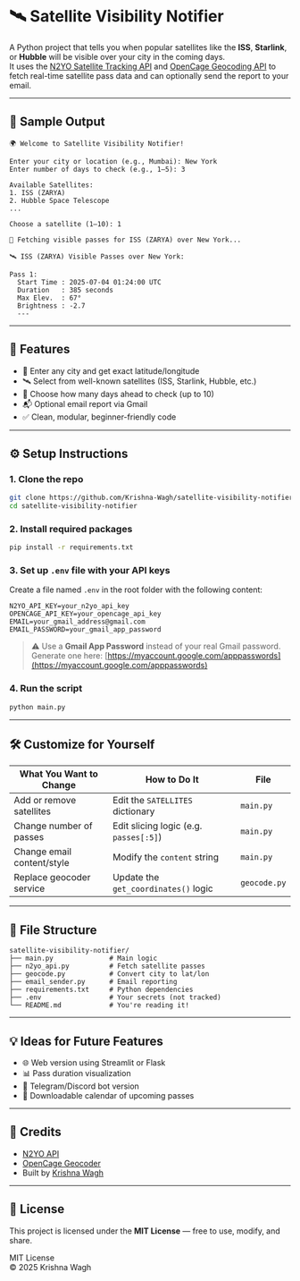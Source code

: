 # 🛰️ Satellite Visibility Notifier

A Python project that tells you when popular satellites like the **ISS**, **Starlink**, or **Hubble** will be visible over your city in the coming days.  
It uses the [N2YO Satellite Tracking API](https://www.n2yo.com/api/) and [OpenCage Geocoding API](https://opencagedata.com/) to fetch real-time satellite pass data and can optionally send the report to your email.

---

## 📸 Sample Output

```
🌍 Welcome to Satellite Visibility Notifier!

Enter your city or location (e.g., Mumbai): New York
Enter number of days to check (e.g., 1–5): 3

Available Satellites:
1. ISS (ZARYA)
2. Hubble Space Telescope
...

Choose a satellite (1–10): 1

📡 Fetching visible passes for ISS (ZARYA) over New York...

🛰️ ISS (ZARYA) Visible Passes over New York:

Pass 1:
  Start Time : 2025-07-04 01:24:00 UTC
  Duration   : 385 seconds
  Max Elev.  : 67°
  Brightness : -2.7
  ---
```

---

## 🚀 Features

- 🌆 Enter any city and get exact latitude/longitude
- 🛰️ Select from well-known satellites (ISS, Starlink, Hubble, etc.)
- 📅 Choose how many days ahead to check (up to 10)
- 📬 Optional email report via Gmail
- ✅ Clean, modular, beginner-friendly code

---

## ⚙️ Setup Instructions

### 1. Clone the repo

```bash
git clone https://github.com/Krishna-Wagh/satellite-visibility-notifier.git
cd satellite-visibility-notifier
```

### 2. Install required packages

```bash
pip install -r requirements.txt
```

### 3. Set up `.env` file with your API keys

Create a file named `.env` in the root folder with the following content:

```
N2YO_API_KEY=your_n2yo_api_key
OPENCAGE_API_KEY=your_opencage_api_key
EMAIL=your_gmail_address@gmail.com
EMAIL_PASSWORD=your_gmail_app_password
```

> ⚠️ Use a **Gmail App Password** instead of your real Gmail password.  
> Generate one here: [https://myaccount.google.com/apppasswords](https://myaccount.google.com/apppasswords)

### 4. Run the script

```bash
python main.py
```

---

## 🛠 Customize for Yourself

| What You Want to Change      | How to Do It                        | File       |
|-----------------------------|-------------------------------------|------------|
| Add or remove satellites    | Edit the `SATELLITES` dictionary   | `main.py`  |
| Change number of passes     | Edit slicing logic (e.g. `passes[:5]`) | `main.py`  |
| Change email content/style  | Modify the `content` string         | `main.py`  |
| Replace geocoder service    | Update the `get_coordinates()` logic | `geocode.py` |

---

## 📁 File Structure

```
satellite-visibility-notifier/
├── main.py              # Main logic
├── n2yo_api.py          # Fetch satellite passes
├── geocode.py           # Convert city to lat/lon
├── email_sender.py      # Email reporting
├── requirements.txt     # Python dependencies
├── .env                 # Your secrets (not tracked)
└── README.md            # You're reading it!
```

---

## 💡 Ideas for Future Features

- 🌐 Web version using Streamlit or Flask
- 📊 Pass duration visualization
- 📲 Telegram/Discord bot version
- 📅 Downloadable calendar of upcoming passes

---

## 🙌 Credits

- [N2YO API](https://www.n2yo.com/api/)
- [OpenCage Geocoder](https://opencagedata.com/)
- Built by [Krishna Wagh](https://github.com/Krishna-Wagh)

---

## 📄 License

This project is licensed under the **MIT License** — free to use, modify, and share.

MIT License  
© 2025 Krishna Wagh
